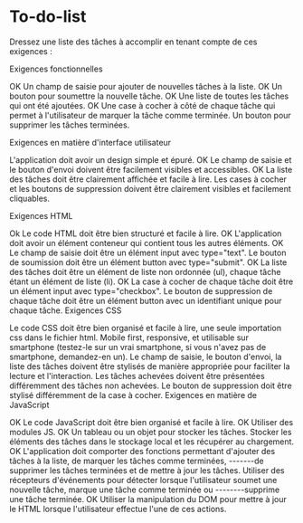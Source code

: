 # To-do-list
Dressez une liste des tâches à accomplir en tenant compte de ces exigences :

Exigences fonctionnelles

OK      Un champ de saisie pour ajouter de nouvelles tâches à la liste.
OK      Un bouton pour soumettre la nouvelle tâche.
OK      Une liste de toutes les tâches qui ont été ajoutées.
OK      Une case à cocher à côté de chaque tâche qui permet à l'utilisateur de marquer la tâche comme terminée.
Un bouton pour supprimer les tâches terminées.

Exigences en matière d'interface utilisateur

L'application doit avoir un design simple et épuré.
OK      Le champ de saisie et le bouton d'envoi doivent être facilement visibles et accessibles.
OK      La liste des tâches doit être clairement affichée et facile à lire.
Les cases à cocher et les boutons de suppression doivent être clairement visibles et facilement cliquables.

Exigences HTML

Ok      Le code HTML doit être bien structuré et facile à lire.
OK      L'application doit avoir un élément conteneur qui contient tous les autres éléments.
OK      Le champ de saisie doit être un élément input avec type="text".
Le bouton de soumission doit être un élément button avec type="submit".
OK      La liste des tâches doit être un élément de liste non ordonnée (ul), chaque tâche étant un élément de liste (li).
OK      La case à cocher de chaque tâche doit être un élément input avec type="checkbox".
Le bouton de suppression de chaque tâche doit être un élément button avec un identifiant unique pour chaque tâche.
Exigences CSS

Le code CSS doit être bien organisé et facile à lire, une seule importation css dans le fichier html.
Mobile first, responsive, et utilisable sur smartphone (testez-le sur un vrai smartphone, si vous n'avez pas de smartphone, demandez-en un).
Le champ de saisie, le bouton d'envoi, la liste des tâches doivent être stylisés de manière appropriée pour faciliter la lecture et l'interaction.
Les tâches achevées doivent être présentées différemment des tâches non achevées.
Le bouton de suppression doit être stylisé différemment de la case à cocher.
Exigences en matière de JavaScript

OK      Le code JavaScript doit être bien organisé et facile à lire.
OK      Utiliser des modules JS.
OK      Un tableau ou un objet pour stocker les tâches.
Stocker les éléments des tâches dans le stockage local et les récupérer au chargement.
OK      L'application doit comporter des fonctions permettant d'ajouter des tâches à la liste, de marquer les tâches comme terminées, -------de supprimer les tâches terminées et de mettre à jour les tâches.
Utiliser des récepteurs d'événements pour détecter lorsque l'utilisateur soumet une nouvelle tâche, marque une tâche comme terminée ou --------supprime une tâche terminée.
OK      Utiliser la manipulation du DOM pour mettre à jour le HTML lorsque l'utilisateur effectue l'une de ces actions.